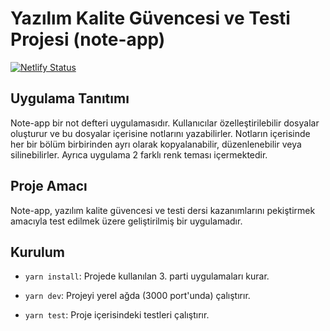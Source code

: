 # Yazılım Kalite Güvencesi ve Testi Projesi (note-app)

[![Netlify Status](https://api.netlify.com/api/v1/badges/58d48c7d-8213-4fc5-8a31-7d893cc22758/deploy-status)](https://app.netlify.com/sites/qa-note-app/deploys)

## Uygulama Tanıtımı

Note-app bir not defteri uygulamasıdır. Kullanıcılar özelleştirilebilir dosyalar oluşturur ve bu dosyalar içerisine notlarını yazabilirler. Notların içerisinde her bir bölüm birbirinden ayrı olarak kopyalanabilir, düzenlenebilir veya silinebilirler. Ayrıca uygulama 2 farklı renk teması içermektedir.

## Proje Amacı

Note-app, yazılım kalite güvencesi ve testi dersi kazanımlarını pekiştirmek amacıyla test edilmek üzere geliştirilmiş bir uygulamadır.

## Kurulum

- `yarn install`: Projede kullanılan 3. parti uygulamaları kurar.

- `yarn dev`: Projeyi yerel ağda (3000 port'unda) çalıştırır.
- `yarn test`: Proje içerisindeki testleri çalıştırır.
